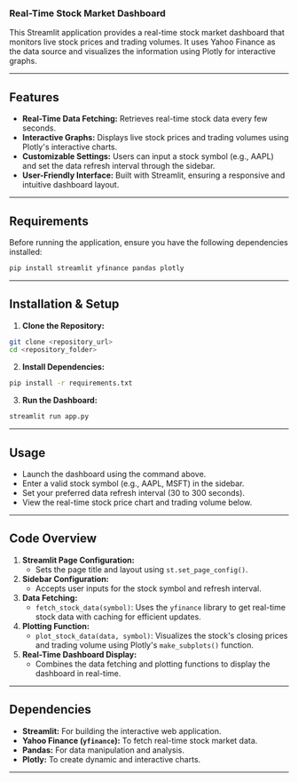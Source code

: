 ### Real-Time Stock Market Dashboard  

This Streamlit application provides a real-time stock market dashboard that monitors live stock prices and trading volumes. It uses Yahoo Finance as the data source and visualizes the information using Plotly for interactive graphs.

---

## Features  
- **Real-Time Data Fetching:** Retrieves real-time stock data every few seconds.  
- **Interactive Graphs:** Displays live stock prices and trading volumes using Plotly's interactive charts.  
- **Customizable Settings:** Users can input a stock symbol (e.g., AAPL) and set the data refresh interval through the sidebar.  
- **User-Friendly Interface:** Built with Streamlit, ensuring a responsive and intuitive dashboard layout.  

---

## Requirements  
Before running the application, ensure you have the following dependencies installed:  

```sh
pip install streamlit yfinance pandas plotly
```

---

## Installation & Setup  
1. **Clone the Repository:**  
```sh
git clone <repository_url>
cd <repository_folder>
```

2. **Install Dependencies:**  
```sh
pip install -r requirements.txt
```

3. **Run the Dashboard:**  
```sh
streamlit run app.py
```

---

## Usage  
- Launch the dashboard using the command above.  
- Enter a valid stock symbol (e.g., AAPL, MSFT) in the sidebar.  
- Set your preferred data refresh interval (30 to 300 seconds).  
- View the real-time stock price chart and trading volume below.  

---

## Code Overview  
1. **Streamlit Page Configuration:**  
   - Sets the page title and layout using `st.set_page_config()`.  
2. **Sidebar Configuration:**  
   - Accepts user inputs for the stock symbol and refresh interval.  
3. **Data Fetching:**  
   - `fetch_stock_data(symbol)`: Uses the `yfinance` library to get real-time stock data with caching for efficient updates.  
4. **Plotting Function:**  
   - `plot_stock_data(data, symbol)`: Visualizes the stock's closing prices and trading volume using Plotly's `make_subplots()` function.  
5. **Real-Time Dashboard Display:**  
   - Combines the data fetching and plotting functions to display the dashboard in real-time.  

---

## Dependencies  
- **Streamlit:** For building the interactive web application.  
- **Yahoo Finance (`yfinance`):** To fetch real-time stock market data.  
- **Pandas:** For data manipulation and analysis.  
- **Plotly:** To create dynamic and interactive charts.  

---
